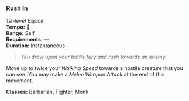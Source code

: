 ### Rush In
*1st-level Exploit*  
**Tempo:** 🔵  
**Range:** Self  
**Requirements:** —  
**Duration:** Instantaneous  

> *You draw upon your battle fury and rush towards an enemy.*

Move up to twice your *Walking Speed* towards a hostile creature that you can see. You may make a *Melee Weapon Attack* at the end of this movement.

**Classes:** Barbarian, Fighter, Monk
